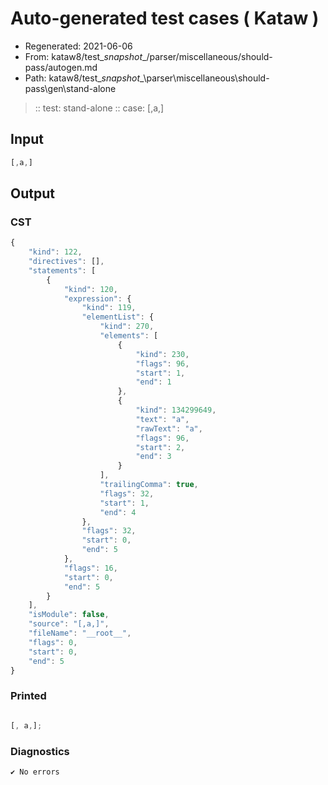 # Auto-generated test cases ( Kataw )
- Regenerated: 2021-06-06
- From: kataw8/test\__snapshot__/parser/miscellaneous/should-pass/autogen.md
- Path: kataw8/test\__snapshot__\parser\miscellaneous\should-pass\gen\stand-alone
> :: test: stand-alone
> :: case: [,a,]
## Input

`````js
[,a,]
`````
## Output

### CST

```javascript
{
    "kind": 122,
    "directives": [],
    "statements": [
        {
            "kind": 120,
            "expression": {
                "kind": 119,
                "elementList": {
                    "kind": 270,
                    "elements": [
                        {
                            "kind": 230,
                            "flags": 96,
                            "start": 1,
                            "end": 1
                        },
                        {
                            "kind": 134299649,
                            "text": "a",
                            "rawText": "a",
                            "flags": 96,
                            "start": 2,
                            "end": 3
                        }
                    ],
                    "trailingComma": true,
                    "flags": 32,
                    "start": 1,
                    "end": 4
                },
                "flags": 32,
                "start": 0,
                "end": 5
            },
            "flags": 16,
            "start": 0,
            "end": 5
        }
    ],
    "isModule": false,
    "source": "[,a,]",
    "fileName": "__root__",
    "flags": 0,
    "start": 0,
    "end": 5
}
```

### Printed

```javascript

[, a,];
```

### Diagnostics

```javascript
✔ No errors
```

